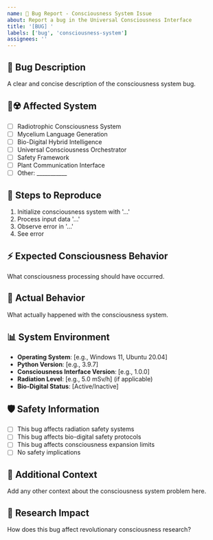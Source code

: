 ```yaml
---
name: 🐛 Bug Report - Consciousness System Issue
about: Report a bug in the Universal Consciousness Interface
title: '[BUG] '
labels: ['bug', 'consciousness-system']
assignees: ''
---
```


## 🐛 Bug Description

A clear and concise description of the consciousness system bug.

## 🍄☢️ Affected System

- [ ] Radiotrophic Consciousness System
- [ ] Mycelium Language Generation
- [ ] Bio-Digital Hybrid Intelligence
- [ ] Universal Consciousness Orchestrator
- [ ] Safety Framework
- [ ] Plant Communication Interface
- [ ] Other: ___________

## 🔄 Steps to Reproduce

1. Initialize consciousness system with '...'
2. Process input data '...'
3. Observe error in '...'
4. See error

## ⚡ Expected Consciousness Behavior

What consciousness processing should have occurred.

## 🚨 Actual Behavior

What actually happened with the consciousness system.

## 📊 System Environment

- **Operating System**: [e.g., Windows 11, Ubuntu 20.04]
- **Python Version**: [e.g., 3.9.7]
- **Consciousness Interface Version**: [e.g., 1.0.0]
- **Radiation Level**: [e.g., 5.0 mSv/h] (if applicable)
- **Bio-Digital Status**: [Active/Inactive]

## 🛡️ Safety Information

- [ ] This bug affects radiation safety systems
- [ ] This bug affects bio-digital safety protocols
- [ ] This bug affects consciousness expansion limits
- [ ] No safety implications

## 📝 Additional Context

Add any other context about the consciousness system problem here.

## 🔬 Research Impact

How does this bug affect revolutionary consciousness research?
